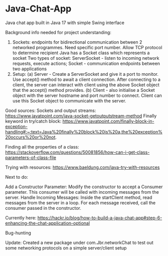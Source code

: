 # Java-Chat-App
 Java chat app built in Java 17 with simple Swing interface

Background info needed for project understanding:

1. Sockets: endpoints for bidirectional communication between 2 networked programmes. Need specific port number. Allow TCP protocol to determine recipient
Java has a Socket class which represents a socket
Two types of socket: ServerSocket - listen to incoming network requests, execute actions; Socket - communication endpoints between two applications
2. Setup: (a) Server - Create a ServerSocket and give it a port to monitor. Use accept() method to await a client connection. After connecting to a client, the server can interact with client using the above Socket object that the accept() method provides.
   (b) Client - also initialise a Socket object with the server hostname and port number to connect. Client can use this Socket object to communicate with the server.





Good sources:
Sockets and output streams: https://www.javatpoint.com/java-socket-getoutputstream-method
Finally keyword in try/catch block: https://www.javatpoint.com/finally-block-in-exception-handling#:~:text=Java%20finally%20block%20is%20a,the%20exception%20occurs%20or%20not.

Finding all the properties of a class: https://stackoverflow.com/questions/50081856/how-can-i-get-class-parameters-of-class-file

Trying with resources: https://www.baeldung.com/java-try-with-resources

Next to do:

Add a Constructor Parameter: Modify the constructor to accept a Consumer<String> parameter. This consumer will be called with incoming messages from the server.
Handle Incoming Messages: Inside the startClient method, read messages from the server in a loop. For each message received, call the consumer passed in the constructor.

Currently here: https://hackr.io/blog/how-to-build-a-java-chat-app#step-6-enhancing-the-chat-application-optional

Bug-hunting


Update:
Created a new package under com.Jbr.networkChat to test out some networking protocols on a simple server/client setup



